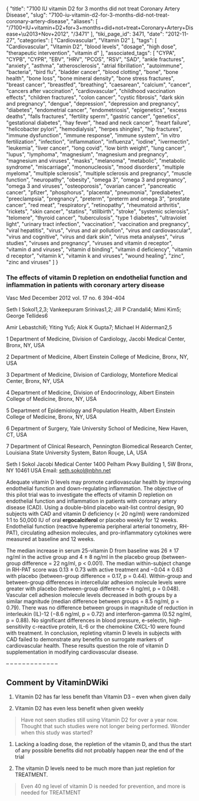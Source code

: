 {
    "title": "7100 IU vitamin D2 for 3 months did not treat Coronary Artery Disease",
    "slug": "7100-iu-vitamin-d2-for-3-months-did-not-treat-coronary-artery-disease",
    "aliases": [
        "/7100+IU+vitamin+D2+for+3+months+did+not+treat+Coronary+Artery+Disease+\u2013+Nov+2012",
        "/3471"
    ],
    "tiki_page_id": 3471,
    "date": "2012-11-27",
    "categories": [
        "Cardiovascular",
        "Vitamin D2"
    ],
    "tags": [
        "Cardiovascular",
        "Vitamin D2",
        "blood levels",
        "dosage",
        "high dose",
        "therapeutic intervention",
        "vitamin d"
    ],
    "associated_tags": [
        "CYPA",
        "CYPB",
        "CYPR",
        "EBV",
        "HRV",
        "PCOS",
        "RSV",
        "SAD",
        "ankle fractures",
        "anxiety",
        "asthma",
        "atherosclerosis",
        "atrial fibrillation",
        "autoimmune",
        "bacteria",
        "bird flu",
        "bladder cancer",
        "blood clotting",
        "bone",
        "bone health",
        "bone loss",
        "bone mineral density",
        "bone stress fractures",
        "breast cancer",
        "breastfed",
        "breathing",
        "caesarean",
        "calcium",
        "cancer",
        "cancers after vaccination",
        "cardiovascular",
        "childhood vaccination effects",
        "children fractures",
        "colon cancer",
        "cystic fibrosis",
        "dark skin and pregnancy",
        "dengue",
        "depression",
        "depression and pregnancy",
        "diabetes",
        "endometrial cancer",
        "endometriosis",
        "epigenetics",
        "excess deaths",
        "falls fractures",
        "fertility sperm",
        "gastric cancer",
        "genetics",
        "gestational diabetes",
        "hay fever",
        "head and neck cancer",
        "heart failure",
        "helicobacter pylori",
        "hemodialysis",
        "herpes shingles",
        "hip fractures",
        "immune dysfunction",
        "immune response",
        "immune system",
        "in vitro fertilization",
        "infection",
        "inflammation",
        "influenza",
        "iodine",
        "ivermectin",
        "leukemia",
        "liver cancer",
        "long covid",
        "low birth weight",
        "lung cancer",
        "lupus",
        "lymphoma",
        "magnesium",
        "magnesium and pregnancy",
        "magnesium and viruses",
        "masks",
        "melanoma",
        "metabolic",
        "metabolic syndrome",
        "miscarriage",
        "mononucleosis",
        "mood disorders",
        "multiple myeloma",
        "multiple sclerosis",
        "multiple sclerosis and pregnancy",
        "muscle function",
        "neuropathy",
        "obesity",
        "omega 3",
        "omega 3 and pregnancy",
        "omega 3 and viruses",
        "osteoporosis",
        "ovarian cancer",
        "pancreatic cancer",
        "pfizer",
        "phosphorus",
        "placenta",
        "pneumonia",
        "prediabetes",
        "preeclampsia",
        "pregnancy",
        "preterm",
        "preterm and omega 3",
        "prostate cancer",
        "red meat",
        "respiratory",
        "retinopathy",
        "rheumatoid arthritis",
        "rickets",
        "skin cancer",
        "statins",
        "stillbirth",
        "stroke",
        "systemic sclerosis",
        "telomere",
        "thyroid cancer",
        "tuberculosis",
        "type 1 diabetes",
        "ultraviolet light",
        "urinary tract infection",
        "vaccination",
        "vaccination and pregnancy",
        "viral hepatitis",
        "virus",
        "virus and air pollution",
        "virus and cardiovascular",
        "virus and cognitive",
        "virus and dark skin",
        "virus meta analyses",
        "virus studies",
        "viruses and pregnancy",
        "viruses and vitamin d receptor",
        "vitamin d and viruses",
        "vitamin d binding",
        "vitamin d deficiency",
        "vitamin d receptor",
        "vitamin k",
        "vitamin k and viruses",
        "wound healing",
        "zinc",
        "zinc and viruses"
    ]
}


### The effects of vitamin D repletion on endothelial function and inflammation in patients with coronary artery disease

Vasc Med December 2012 vol. 17 no. 6 394-404 

Seth I Sokol1,2,3; Vankeepuram Srinivas1,2; Jill P Crandall4; Mimi Kim5; George Tellides6

Amir Lebastchi6; Yiting Yu5; Alok K Gupta7; Michael H Alderman2,5

1 Department of Medicine, Division of Cardiology, Jacobi Medical Center, Bronx, NY, USA

2 Department of Medicine, Albert Einstein College of Medicine, Bronx, NY, USA

3 Department of Medicine, Division of Cardiology, Montefiore Medical Center, Bronx, NY, USA

4 Department of Medicine, Division of Endocrinology, Albert Einstein College of Medicine, Bronx, NY, USA

5 Department of Epidemiology and Population Health, Albert Einstein College of Medicine, Bronx, NY, USA

6 Department of Surgery, Yale University School of Medicine, New Haven, CT, USA

7 Department of Clinical Research, Pennington Biomedical Research Center, Louisiana State University System, Baton Rouge, LA, USA

Seth I Sokol Jacobi Medical Center 1400 Pelham Pkwy Building 1, 5W Bronx, NY 10461 USA Email: seth.sokol@nbhn.net

Adequate vitamin D levels may promote cardiovascular health by improving endothelial function and down-regulating inflammation. The objective of this pilot trial was to investigate the effects of vitamin D repletion on endothelial function and inflammation in patients with coronary artery disease (CAD). Using a double-blind placebo wait-list control design, 90 subjects with CAD and vitamin D deficiency (< 20 ng/ml) were randomized 1:1 to 50,000 IU of oral  **ergocalciferol**  or placebo weekly for 12 weeks. Endothelial function (reactive hyperemia peripheral arterial tonometry, RH-PAT), circulating adhesion molecules, and pro-inflammatory cytokines were measured at baseline and 12 weeks. 

The median increase in serum 25-vitamin D from baseline was 26 ± 17 ng/ml in the active group and 4 ± 8 ng/ml in the placebo group (between-group difference = 22 ng/ml, p < 0.001). The median within-subject change in RH-PAT score was 0.13 ± 0.73 with active treatment and −0.04 ± 0.63 with placebo (between-group difference = 0.17, p = 0.44). Within-group and between-group differences in intercellular adhesion molecule levels were greater with placebo (between-group difference = 6 ng/ml, p = 0.048). Vascular cell adhesion molecule levels decreased in both groups by a similar magnitude (median difference between groups = 8.5 ng/ml, p = 0.79). There was no difference between groups in magnitude of reduction in interleukin (IL)-12 (−8.6 ng/ml, p = 0.72) and interferon-gamma (0.52 ng/ml, p = 0.88). No significant differences in blood pressure, e-selectin, high-sensitivity c-reactive protein, IL-6 or the chemokine CXCL-10 were found with treatment. In conclusion, repleting vitamin D levels in subjects with CAD failed to demonstrate any benefits on surrogate markers of cardiovascular health. These results question the role of vitamin D supplementation in modifying cardiovascular disease.

– – – – – – – – – – – – – 

## Comment by VitaminDWiki

1. Vitamin D2 has far less benefit than Vitamin D3 – even when given daily

1. Vitamin D2 has even less benefit when given weekly

> Have not seen studies still using Vitamin D2 for over a year now. Thought that such studies were not longer being performed.  Wonder when this study was started?

1. Lacking a loading dose, the repletion of the vitamin D, and thus the start of any possible benefits did not probably happen near the end of the trial

1. The vitamin D levels need to be much more than just repletion for TREATMENT.

> Even 40 ng level of vitamin D is needed for prevention, and more is needed for TREATMENT